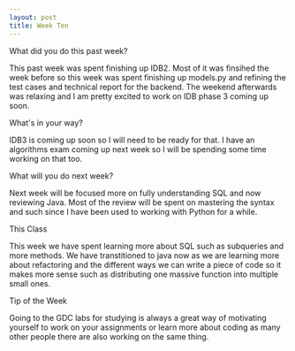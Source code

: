 ```yaml
---
layout: post
title: Week Ten
---
```


What did you do this past week?

This past week was spent finishing up IDB2. Most of it was finsihed the week before so this week was spent finishing up models.py and refining the test cases and technical report for the backend. The weekend afterwards was relaxing and I am pretty excited to work on IDB phase 3 coming up soon.

What's in your way?

IDB3 is coming up soon so I will need to be ready for that. I have an algorithms exam coming up next week so I will be spending some time working on that too.

What will you do next week?

Next week will be focused more on fully understanding SQL and now reviewing Java. Most of the review will be spent on mastering the syntax and such since I have been used to working with Python for a while.

This Class

This week we have spent learning more about SQL such as subqueries and more methods. We have transtitioned to java now as we are learning more about refactoring and the different ways we can write a piece of code so it makes more sense such as distributing one massive function into multiple small ones.

Tip of the Week

Going to the GDC labs for studying is always a great way of motivating yourself to work on your assignments or learn more about coding as many other people there are also working on the same thing.
